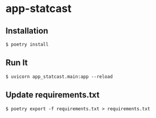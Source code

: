 # app-statcast

## Installation
```
$ poetry install
```

## Run It
```
$ uvicorn app_statcast.main:app --reload
```

## Update requirements.txt
```
$ poetry export -f requirements.txt > requirements.txt
```